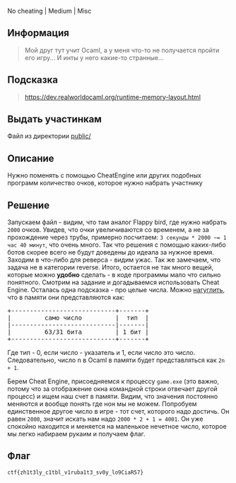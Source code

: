 No cheating | Medium | Misc

## Информация

> Мой друг тут учит Ocaml, а у меня что-то не получается пройти его игру... И инты у него какие-то странные...

## Подсказка
> https://dev.realworldocaml.org/runtime-memory-layout.html

## Выдать участинкам

Файл из директории [public/](public/)

## Описание

Нужно поменять с помощью CheatEngine или других подобных программ количество очков, которое нужно набрать участнику

## Решение

Запускаем файл - видим, что там аналог Flappy bird, где нужно набрать `2000` очков. Увидев, что очки увеличиваются со временем, а не за прохождение через трубы, примерно посчитаем: `3 секунды * 2000 ~= 1 час 40 минут`, что очень много. Так что решения с помощью каких-либо ботов скорее всего не будут доведены до идеала за нужное время. Заходим в что-либо для реверса - видим ужас. Так же замечаем, что задача не в категории reverse. Итого, остается не так много вещей, которые можно **удобно** сделать - в коде программы мало что сильно понятного. Смотрим на задание и догадываемся использовать Cheat Engine. Осталась одна подсказка - про целые числа. Можно [нагуглить](https://dev.realworldocaml.org/runtime-memory-layout.html), что в памяти они представляются как:

<pre>
+----------------------------+-------+
|         само число         |  тип  |
|----------------------------|-------|
|         63/31 бита         | 1 бит |
+----------------------------+-------+
</pre>

Где тип - 0, если число - указатель и 1, если число это число. Следовательно, число n в Ocaml в памяти будет представляться как `2n + 1`. 

Берем Cheat Engine, присоедняемся к процессу `game.exe` (это важно, потому что за отображение окна командной строки отвечает другой процесс) и ищем наш счет в памяти. Видим, что значения постоянно меняются и вообще понять где нон мы не можем. Попробуем единственное другое число в игре - тот счет, которого надо достичь. Он равен `2000`, значит искать нам надо `2000 * 2 + 1 = 4001`. Он уже спокойно находится и меняется на маленькое нечетное число, которое мы легко набираем рукаим и получаем флаг.

## Флаг

`ctf{zh1t3ly_c1tbl_v1ruba1t3_sv0y_lo9CiaR57}`

